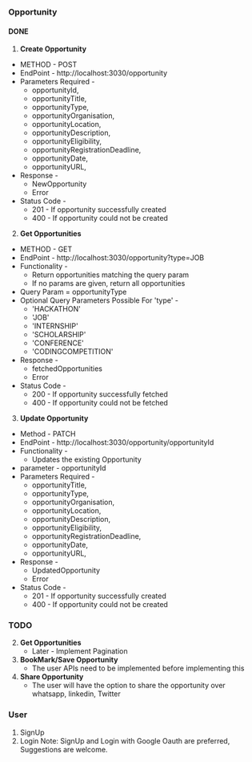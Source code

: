 ### Opportunity

#### DONE

1. **Create Opportunity**

- METHOD - POST
- EndPoint - http://localhost:3030/opportunity
- Parameters Required -
  - opportunityId,
  - opportunityTitle,
  - opportunityType,
  - opportunityOrganisation,
  - opportunityLocation,
  - opportunityDescription,
  - opportunityEligibility,
  - opportunityRegistrationDeadline,
  - opportunityDate,
  - opportunityURL,
- Response -
  - NewOpportunity
  - Error
- Status Code -
  - 201 - If opportunity successfully created
  - 400 - If opportunity could not be created

2. **Get Opportunities**

- METHOD - GET
- EndPoint - http://localhost:3030/opportunity?type=JOB
- Functionality -
  - Return opportunities matching the query param
  - If no params are given, return all opportunities
- Query Param = opportunityType
- Optional Query Parameters Possible For 'type' -
  - 'HACKATHON'
  - 'JOB'
  - 'INTERNSHIP'
  - 'SCHOLARSHIP'
  - 'CONFERENCE'
  - 'CODINGCOMPETITION'
- Response -
  - fetchedOpportunities
  - Error
- Status Code -
  - 200 - If opportunity successfully fetched
  - 400 - If opportunity could not be fetched

3. **Update Opportunity**

- Method - PATCH
- EndPoint -  http://localhost:3030/opportunity/opportunityId
- Functionality - 
  - Updates the existing Opportunity
- parameter - opportunityId
- Parameters Required -
  - opportunityTitle,
  - opportunityType,
  - opportunityOrganisation,
  - opportunityLocation,
  - opportunityDescription,
  - opportunityEligibility,
  - opportunityRegistrationDeadline,
  - opportunityDate,
  - opportunityURL,
- Response -
  - UpdatedOpportunity
  - Error
- Status Code -
  - 201 - If opportunity successfully created
  - 400 - If opportunity could not be created  


### TODO

2. **Get Opportunities**
   - Later - Implement Pagination
3. **BookMark/Save Opportunity**
   - The user APIs need to be implemented before implementing this
4. **Share Opportunity**
   - The user will have the option to share the opportunity over whatsapp, linkedin, Twitter

### User

1. SignUp
2. Login
   Note: SignUp and Login with Google Oauth are preferred, Suggestions are welcome.

